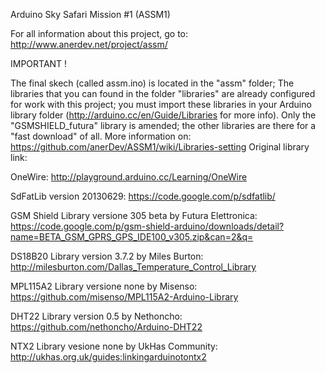 Arduino Sky Safari Mission #1 (ASSM1)

For all information about this project, go to: http://www.anerdev.net/project/assm/

IMPORTANT !

The final skech (called assm.ino) is located in the "assm" folder;
The libraries that you can found in the folder "libraries" are already configured for work with this project; you must import these libraries in your Arduino library folder (http://arduino.cc/en/Guide/Libraries for more info). Only the "GSMSHIELD_futura" library is amended; the other libraries are there for a "fast download" of all. More information on: https://github.com/anerDev/ASSM1/wiki/Libraries-setting
Original library link:

OneWire: http://playground.arduino.cc/Learning/OneWire

SdFatLib version 20130629: https://code.google.com/p/sdfatlib/

GSM Shield Library versione 305 beta by Futura Elettronica: https://code.google.com/p/gsm-shield-arduino/downloads/detail?name=BETA_GSM_GPRS_GPS_IDE100_v305.zip&can=2&q=

DS18B20 Library version 3.7.2 by Miles Burton: http://milesburton.com/Dallas_Temperature_Control_Library

MPL115A2 Library versione none by Misenso: https://github.com/misenso/MPL115A2-Arduino-Library

DHT22 Library version 0.5 by Nethoncho: https://github.com/nethoncho/Arduino-DHT22

NTX2 Library vesione none by UkHas Community: http://ukhas.org.uk/guides:linkingarduinotontx2

